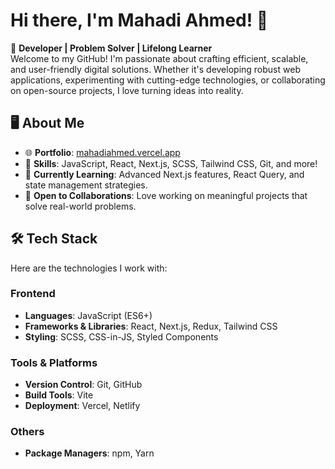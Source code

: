 # Hi there, I'm Mahadi Ahmed! 👋

🚀 **Developer | Problem Solver | Lifelong Learner**  
Welcome to my GitHub! I'm passionate about crafting efficient, scalable, and user-friendly digital solutions. Whether it's developing robust web applications, experimenting with cutting-edge technologies, or collaborating on open-source projects, I love turning ideas into reality.

## 🖥️ **About Me**
- 🌐 **Portfolio**: [mahadiahmed.vercel.app](https://mahadiahmed.vercel.app/)  
- 🎯 **Skills**: JavaScript, React, Next.js, SCSS, Tailwind CSS, Git, and more!  
- 🌱 **Currently Learning**: Advanced Next.js features, React Query, and state management strategies.  
- 🤝 **Open to Collaborations**: Love working on meaningful projects that solve real-world problems.  

## 🛠️ **Tech Stack**
Here are the technologies I work with:

### **Frontend**
- **Languages**: JavaScript (ES6+) 
- **Frameworks & Libraries**: React, Next.js, Redux, Tailwind CSS  
- **Styling**: SCSS, CSS-in-JS, Styled Components  

### **Tools & Platforms**
- **Version Control**: Git, GitHub  
- **Build Tools**: Vite  
- **Deployment**: Vercel, Netlify  

### **Others**
- **Package Managers**: npm, Yarn  
